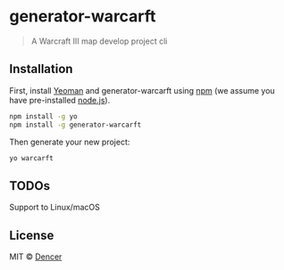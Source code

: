 # generator-warcarft
> A Warcraft III map develop project cli

## Installation

First, install [Yeoman](http://yeoman.io) and generator-warcarft using [npm](https://www.npmjs.com/) (we assume you have pre-installed [node.js](https://nodejs.org/)).

```bash
npm install -g yo
npm install -g generator-warcarft
```

Then generate your new project:

```bash
yo warcarft
```

## TODOs

Support to Linux/macOS

## License

MIT © [Dencer](https://dengsir.github.io/)
